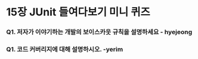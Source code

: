 # 15장 JUnit 들여다보기 미니 퀴즈

### Q1. 저자가 이야기하는 개발의 보이스카웃 규칙을 설명하세요 - hyejeong

### Q1. 코드 커버리지에 대해 설명하시오. -yerim 